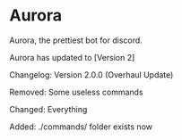 # Aurora
Aurora, the prettiest bot for discord.

Aurora has updated to [Version 2]

Changelog: 
Version 2.0.0 (Overhaul Update)

Removed: Some useless commands

Changed: Everything

Added: ./commands/ folder exists now
